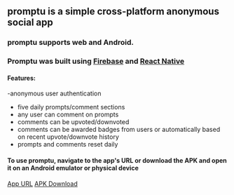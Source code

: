 ## promptu is a simple cross-platform anonymous social app 

### promptu supports web and Android.
### Promptu was built using [Firebase](https://firebase.google.com/) and [React Native](https://reactnative.dev/)

#### Features:
-anonymous user authentication
- five daily prompts/comment sections
- any user can comment on prompts
- comments can be upvoted/downvoted
- comments can be awarded badges from users or automatically based on recent upvote/downvote history
- prompts and comments reset daily


####  To use promptu, navigate to the app's URL or download the APK and open it on an Android emulator or physical device
[App URL](https://promptu-4f001.web.app/)
[APK Download](https://drive.google.com/file/d/1VfMS8bDTeDuh7ESWg0Kgiin9kdXGl1Og/view?usp=sharing)
